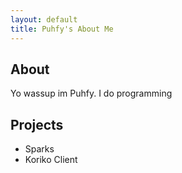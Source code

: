 ```yaml
---
layout: default
title: Puhfy's About Me
---
```


## About
Yo wassup im Puhfy. I do programming

## Projects
- Sparks
- Koriko Client
